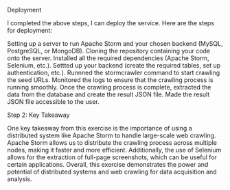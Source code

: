 Deployment

I completed the above steps, I can deploy the service. Here are the steps for deployment:

Setting up a server to run Apache Storm and your chosen backend (MySQL, PostgreSQL, or MongoDB). Cloning the repository containing your code onto the server. Installed all the required dependencies (Apache Storm, Selenium, etc.). Settted up your backend (create the required tables, set up authentication, etc.). Runnned the stormcrawler command to start crawling the seed URLs. Monitored the logs to ensure that the crawling process is running smoothly. Once the crawling process is complete, extracted the data from the database and create the result JSON file. Made the result JSON file accessible to the user.

Step 2: Key Takeaway

One key takeaway from this exercise is the importance of using a distributed system like Apache Storm to handle large-scale web crawling. Apache Storm allows us to distribute the crawling process across multiple nodes, making it faster and more efficient. Additionally, the use of Selenium allows for the extraction of full-page screenshots, which can be useful for certain applications. Overall, this exercise demonstrates the power and potential of distributed systems and web crawling for data acquisition and analysis.
